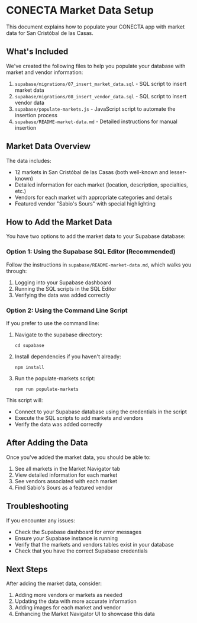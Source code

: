 # CONECTA Market Data Setup

This document explains how to populate your CONECTA app with market data for San Cristóbal de las Casas.

## What's Included

We've created the following files to help you populate your database with market and vendor information:

1. `supabase/migrations/07_insert_market_data.sql` - SQL script to insert market data
2. `supabase/migrations/08_insert_vendor_data.sql` - SQL script to insert vendor data
3. `supabase/populate-markets.js` - JavaScript script to automate the insertion process
4. `supabase/README-market-data.md` - Detailed instructions for manual insertion

## Market Data Overview

The data includes:

- 12 markets in San Cristóbal de las Casas (both well-known and lesser-known)
- Detailed information for each market (location, description, specialties, etc.)
- Vendors for each market with appropriate categories and details
- Featured vendor "Sabio's Sours" with special highlighting

## How to Add the Market Data

You have two options to add the market data to your Supabase database:

### Option 1: Using the Supabase SQL Editor (Recommended)

Follow the instructions in `supabase/README-market-data.md`, which walks you through:

1. Logging into your Supabase dashboard
2. Running the SQL scripts in the SQL Editor
3. Verifying the data was added correctly

### Option 2: Using the Command Line Script

If you prefer to use the command line:

1. Navigate to the supabase directory:
   ```
   cd supabase
   ```

2. Install dependencies if you haven't already:
   ```
   npm install
   ```

3. Run the populate-markets script:
   ```
   npm run populate-markets
   ```

This script will:
- Connect to your Supabase database using the credentials in the script
- Execute the SQL scripts to add markets and vendors
- Verify the data was added correctly

## After Adding the Data

Once you've added the market data, you should be able to:

1. See all markets in the Market Navigator tab
2. View detailed information for each market
3. See vendors associated with each market
4. Find Sabio's Sours as a featured vendor

## Troubleshooting

If you encounter any issues:

- Check the Supabase dashboard for error messages
- Ensure your Supabase instance is running
- Verify that the markets and vendors tables exist in your database
- Check that you have the correct Supabase credentials

## Next Steps

After adding the market data, consider:

1. Adding more vendors or markets as needed
2. Updating the data with more accurate information
3. Adding images for each market and vendor
4. Enhancing the Market Navigator UI to showcase this data
